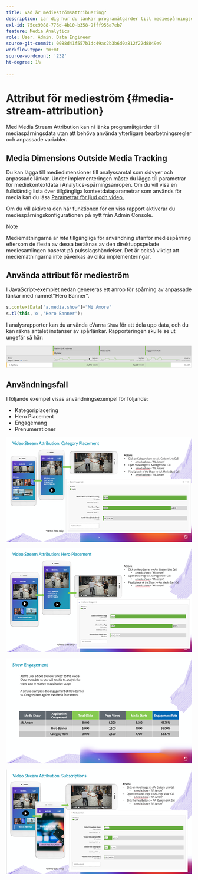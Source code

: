 ```yaml
---
title: Vad är medieströmsattribuering?
description: Lär dig hur du länkar programåtgärder till mediespårningsdata utan att behöva använda ytterligare bearbetningsregler och anpassade variabler.
exl-id: 75cc9088-776d-4b10-b358-9fff956a7eb7
feature: Media Analytics
role: User, Admin, Data Engineer
source-git-commit: 0088d41f557b1dc49ac2b3b6d0a812f22d8849e9
workflow-type: tm+mt
source-wordcount: '232'
ht-degree: 1%

---
```


# Attribut för medieström {#media-stream-attribution}

Med Media Stream Attribution kan ni länka programåtgärder till mediaspårningsdata utan att behöva använda ytterligare bearbetningsregler och anpassade variabler.

## Media Dimensions Outside Media Tracking

Du kan lägga till mediedimensioner till analyssamtal som sidvyer och anpassade länkar. Under implementeringen måste du lägga till parametrar för mediekontextdata i Analytics-spårningsanropen. Om du vill visa en fullständig lista över tillgängliga kontextdataparametrar som används för media kan du läsa [Parametrar för ljud och video.](/help/implementation/variables/audio-video-parameters.md)

Om du vill aktivera den här funktionen för en viss rapport aktiverar du mediespårningskonfigurationen på nytt från Admin Console.

>[!NOTE]
>
>Mediemätningarna är _inte_ tillgängliga för användning utanför mediespårning eftersom de flesta av dessa beräknas av den direktuppspelade mediesamlingen baserat på pulsslagshändelser. Det är också viktigt att mediemätningarna inte påverkas av olika implementeringar.

## Använda attribut för medieström

I JavaScript-exemplet nedan genereras ett anrop för spårning av anpassade länkar med namnet&quot;Hero Banner&quot;.

```javascript
s.contextData["a.media.show"]="Mi Amore"
s.tl(this,'o','Hero Banner');
```

I analysrapporter kan du använda eVarna `Show` för att dela upp data, och du kan räkna antalet instanser av spårlänkar. Rapporteringen skulle se ut ungefär så här:

![](/assets/myShow-rpt-1.png)

## Användningsfall

I följande exempel visas användningsexempel för följande:

* Kategoriplacering
* Hero Placement
* Engagemang
* Prenumerationer

![](/assets/vid-stream-attr-category.png)

![](/assets/vid-stream-attr-hero.png)

![](/assets/show-engagement.png)

![](/assets/vid-stream-attr-subs.png)
